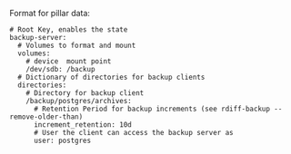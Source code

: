 Format for pillar data:

    # Root Key, enables the state
    backup-server:
      # Volumes to format and mount
      volumes:
        # device  mount point
        /dev/sdb: /backup
      # Dictionary of directories for backup clients
      directories:
        # Directory for backup client
        /backup/postgres/archives:
          # Retention Period for backup increments (see rdiff-backup --remove-older-than)
          increment_retention: 10d
          # User the client can access the backup server as
          user: postgres

